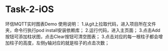 # Task-2-iOS
环信MQTT实时图表Demo
使用说明：
1.从git上拉取代码，进入项目所在文件夹，命令行执行pod install安装依赖库；
2.运行代码，进入主页面；
3.点击Add按钮可添加柱状图，点击Clear按钮可清空图表；
3.点击对应的每一根柱子都会增加柱子的高度，左侧y轴对应的就是柱子的点击次数；

